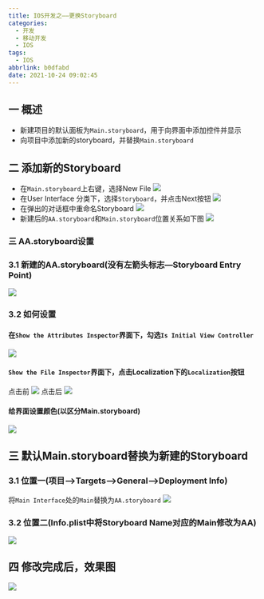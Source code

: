 ```yaml
---
title: IOS开发之——更换Storyboard
categories:
  - 开发
  - 移动开发
  - IOS
tags:
  - IOS
abbrlink: b0dfabd
date: 2021-10-24 09:02:45
---
```

## 一 概述

* 新建项目的默认面板为`Main.storyboard`，用于向界面中添加控件并显示
* 向项目中添加新的storyboard，并替换`Main.storyboard`

<!--more-->

## 二 添加新的Storyboard

* 在`Main.storyboard`上右键，选择New File
  ![][1]
* 在User Interface 分类下，选择`Storyboard`，并点击Next按钮
  ![][2]
* 在弹出的对话框中重命名Storyboard
  ![][3]
* 新建后的`AA.storyboard`和`Main.storyboard`位置关系如下图
  ![][4]

### 三 AA.storyboard设置

### 3.1 新建的AA.storyboard(没有左箭头标志—Storyboard Entry Point)

![][5]

### 3.2 如何设置

#### 在`Show the Attributes Inspector`界面下，勾选`Is Initial View Controller`
![][6]
#### `Show the File Inspector`界面下，点击Localization下的`Localization`按钮

点击前
![][7]
点击后
![][8]

#### 给界面设置颜色(以区分Main.storyboard)
![][9]

## 三 默认Main.storyboard替换为新建的Storyboard

### 3.1 位置一(项目—>Targets—>General—>Deployment Info)

将`Main Interface`处的`Main`替换为`AA.storyboard`
![][10]

### 3.2 位置二(Info.plist中将Storyboard Name对应的Main修改为AA)
![][11]

## 四 修改完成后，效果图
![][12]



[1]:https://cdn.jsdelivr.net/gh/pgzxc/cdn@master/blog-ios/ios-storyboard-right-new-file.png
[2]:https://cdn.jsdelivr.net/gh/pgzxc/cdn@master/blog-ios/ios-storyboard-user-interface-new.png
[3]:https://cdn.jsdelivr.net/gh/pgzxc/cdn@master/blog-ios/ios-storyboard-named-storyboard.png
[4]:https://cdn.jsdelivr.net/gh/pgzxc/cdn@master/blog-ios/ios-storyboard-main-new-relation.png
[5]:https://cdn.jsdelivr.net/gh/pgzxc/cdn@master/blog-ios/ios-storyboard-new-view.png
[6]:https://cdn.jsdelivr.net/gh/pgzxc/cdn@master/blog-ios/ios-storyboard-new-init-view-controller.png
[7]:https://cdn.jsdelivr.net/gh/pgzxc/cdn@master/blog-ios/ios-storyboard-new-localization-before.png
[8]:https://cdn.jsdelivr.net/gh/pgzxc/cdn@master/blog-ios/ios-storyboard-new-localization-after.png
[9]:https://cdn.jsdelivr.net/gh/pgzxc/cdn@master/blog-ios/ios-storyboard-new-background.png
[10]:https://cdn.jsdelivr.net/gh/pgzxc/cdn@master/blog-ios/ios-storyboard-main-interface-replace.png
[11]:https://cdn.jsdelivr.net/gh/pgzxc/cdn@master/blog-ios/ios-storyboard-info-plist-modify.png
[12]:https://cdn.jsdelivr.net/gh/pgzxc/cdn@master/blog-ios/ios-storyboard-new-monitor-view.png